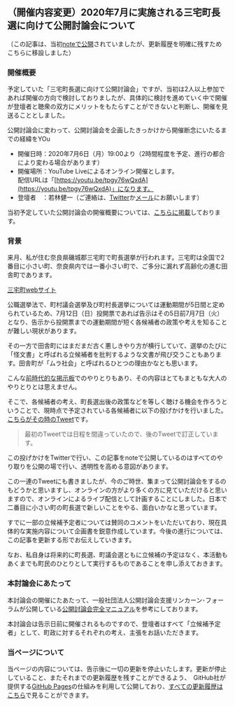 ## （開催内容変更）2020年7月に実施される三宅町長選に向けて公開討論会について

（この記事は、当初[noteで公開](https://note.com/kwaka1208/n/n03feeb9cf6f3)されていましたが、更新履歴を明確に残すためこちらに移設しました）

### 開催概要
予定していた「三宅町長選に向けて公開討論会」ですが、当初は2人以上参加であれば開催の方向で検討しておりましたが、具体的に検討を進めていく中で開催が登壇者と聴衆の双方にメリットをもたらすことができないと判断し、開催を見送ることとしました。

公開討論会に変わって、公開討論会を企画したきっかけから開催断念にいたるまでの経緯をYOu

- 開催日時：2020年7月6日（月）19:00より（2時間程度を予定、進行の都合により変わる場合があります）
- 開催場所：YouTube Liveによるオンライン開催とします。  
配信URLは「[https://youtu.be/tpgy76wQxdA](https://youtu.be/tpgy76wQxdA)」になります。
- 登壇者　：若林健一（ご連絡は、[Twitter](https://twitter.com/miyake_civic)か[メール](mailto:miyake.town.civic@gmail.com)にお願いします）

当初予定していた公開討論会の開催概要については、[こちらに掲載](https://docs.google.com/presentation/d/1OhLMxr6rgEiJLPmrdBdUeB43UuoHCy9WfCIDvTMWmmQ/edit?usp=sharing)しております。

### 背景
来月、私が住む奈良県磯城郡三宅町で町長選挙が行われます。三宅町は全国で2番目に小さい町、奈良県内では一番小さい町で、ご多分に漏れず高齢化の進む田舎町であります。

[三宅町webサイト](https://www.town.miyake.lg.jp/)

公職選挙法で、町村議会選挙及び町村長選挙については運動期間が5日間と定められているため、7月12日（日）投開票であれば告示はその5日前7月7日（火）となり、告示から投開票までの運動期間が短く各候補者の政策や考えを知ることが難しい現状があります。

その一方で田舎町にはまだまだ古く悪しきやり方が横行していて、選挙のたびに「怪文書」と呼ばれる立候補者を批判するような文書が飛び交うこともあります。田舎町が「ムラ社会」と呼ばれるひとつの理由かなとも思います。

こんな[前時代的な掲示板](http://bbs.mottoki.com/index?bbs=miyaketyou)でのやりとりもあり、その内容はとてもまともな大人のやりとりとは思えません。

そこで、各候補者の考え、町長選出後の政策などを等しく聴ける機会を作ろうということで、現時点で予定されている各候補者に以下の投げかけを行いました。[こちらがその時のTweet](https://twitter.com/kwaka1208/status/1274142614955061248)です。

> 最初のTweetでは日程を間違っていたので、後のTweetで訂正しています。

この投げかけをTwitterで行い、この記事をnoteで公開しているのはすべてのやり取りを公開の場で行い、透明性を高める意図があります。

この一連のTweetにも書きましたが、今のご時世、集まって公開討論会をするのもどうかと思いますし、オンラインの方がより多くの方に見ていただけると思いますので、オンラインによるライブ配信として計画することにしました。日本で二番目に小さい町の町長選で新しいことをやる、面白いかなと思っています。

すでに一部の立候補予定者については賛同のコメントをいただいており、現在具体的な実施内容について企画書を鋭意作成しています。今後の進行については、この記事を更新する形でお伝えしていきます。

なお、私自身は将来的に町長選、町議会選ともに立候補の予定はなく、本活動もあくまでも町民のひとりとして実行するものであることを申し添えておきます。

### 本討論会にあたって
本討論会の開催にたあたって、一般社団法人公開討論会支援リンカーン･フォーラムが公開している[公開討論会完全マニュアル](http://www.touronkai.org/manual/ht/index.html)を参考にしております。

本討論会は告示日前に開催されるものですので、登壇者はすべて「立候補予定者」として、町政に対するそれぞれの考え、主張をお話いただきます。

### 当ページについて
当ページの内容については、告示後に一切の更新を停止いたします。更新が停止していること、またそれまでの更新履歴を残すことができるよう、　GitHub社が提供する[GitHub Pages](https://docs.github.com/ja/github/working-with-github-pages/about-github-pages)の仕組みを利用して公開しており、[すべての更新履歴はこちら](https://github.com/miyake-town-civic/2020-mayoral-election/commits/master/README.md)で見ることができます。

